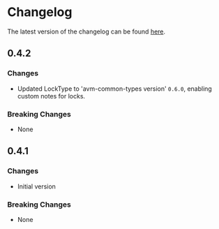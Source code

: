 # Changelog

The latest version of the changelog can be found [here](https://github.com/Azure/bicep-registry-modules/blob/main/avm/res/managed-identity/user-assigned-identity/CHANGELOG.md).

## 0.4.2

### Changes

- Updated LockType to 'avm-common-types version' `0.6.0`, enabling custom notes for locks.

### Breaking Changes

- None

## 0.4.1

### Changes

- Initial version

### Breaking Changes

- None
